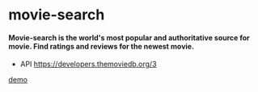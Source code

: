 # movie-search

#### Movie-search is the world's most popular and authoritative source for movie. Find ratings and reviews for the newest movie.

* API https://developers.themoviedb.org/3

[demo](link)

